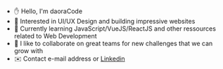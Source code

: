 - ✋ Hello, I'm daoraCode
- 🚀 Interested in UI/UX Design and building impressive websites
- 🌱 Currently learning JavaScript/VueJS/ReactJS and other ressources related to Web Development
- 💞️ I like to collaborate on great teams for new challenges that we can grow with
- ✉️ Contact e-mail address or [Linkedin](https://www.linkedin.com/in/severinmboukou)

<!---
daoraCode/daoraCode is a ✨ special ✨ repository because its `README.md` (this file) appears on your GitHub profile.
You can click the Preview link to take a look at your changes.
--->
